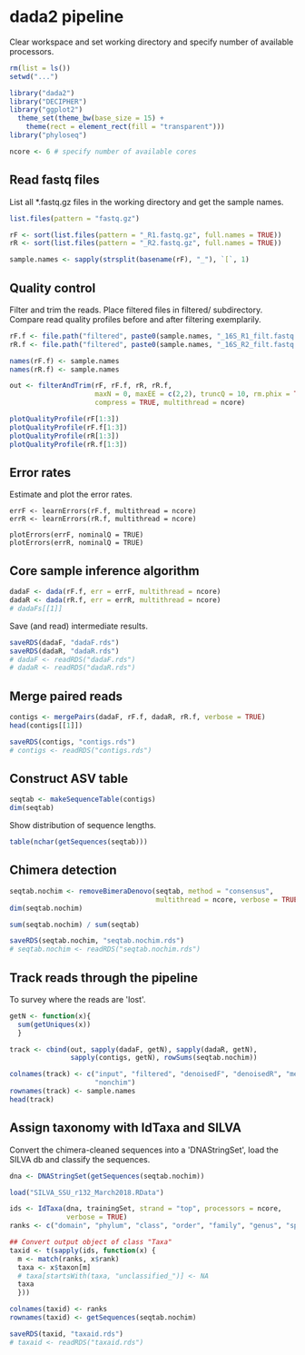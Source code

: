 # dada2 pipeline
Clear workspace and set working directory and specify number of available processors.
```R
rm(list = ls())
setwd("...")

library("dada2")
library("DECIPHER")
library("ggplot2")
  theme_set(theme_bw(base_size = 15) +
    theme(rect = element_rect(fill = "transparent")))
library("phyloseq")

ncore <- 6 # specify number of available cores
```

## Read fastq files
List all *.fastq.gz files in the working directory and get the sample names.
```R
list.files(pattern = "fastq.gz")

rF <- sort(list.files(pattern = "_R1.fastq.gz", full.names = TRUE))
rR <- sort(list.files(pattern = "_R2.fastq.gz", full.names = TRUE))

sample.names <- sapply(strsplit(basename(rF), "_"), `[`, 1)
```


## Quality control
Filter  and trim the reads. Place filtered files in filtered/ subdirectory. Compare read quality profiles before and after filtering exemplarily.
```R
rF.f <- file.path("filtered", paste0(sample.names, "_16S_R1_filt.fastq.gz"))
rR.f <- file.path("filtered", paste0(sample.names, "_16S_R2_filt.fastq.gz"))

names(rF.f) <- sample.names
names(rR.f) <- sample.names

out <- filterAndTrim(rF, rF.f, rR, rR.f,
                     maxN = 0, maxEE = c(2,2), truncQ = 10, rm.phix = TRUE,
                     compress = TRUE, multithread = ncore)

plotQualityProfile(rF[1:3])
plotQualityProfile(rF.f[1:3])
plotQualityProfile(rR[1:3])
plotQualityProfile(rR.f[1:3])
```


## Error rates
Estimate and plot the error rates.
```
errF <- learnErrors(rF.f, multithread = ncore)
errR <- learnErrors(rR.f, multithread = ncore)

plotErrors(errF, nominalQ = TRUE)
plotErrors(errR, nominalQ = TRUE)
```


## Core sample inference algorithm
```R
dadaF <- dada(rF.f, err = errF, multithread = ncore)
dadaR <- dada(rR.f, err = errR, multithread = ncore)
# dadaFs[[1]]
```

Save (and read) intermediate results.
```R
saveRDS(dadaF, "dadaF.rds")
saveRDS(dadaR, "dadaR.rds")
# dadaF <- readRDS("dadaF.rds")
# dadaR <- readRDS("dadaR.rds")
```


## Merge paired reads
```R
contigs <- mergePairs(dadaF, rF.f, dadaR, rR.f, verbose = TRUE)
head(contigs[[1]])

saveRDS(contigs, "contigs.rds")
# contigs <- readRDS("contigs.rds")
```

## Construct ASV table
```R
seqtab <- makeSequenceTable(contigs)
dim(seqtab)
```

Show distribution of sequence lengths.
```R
table(nchar(getSequences(seqtab)))
```

## Chimera detection
```R
seqtab.nochim <- removeBimeraDenovo(seqtab, method = "consensus",
                                    multithread = ncore, verbose = TRUE)
dim(seqtab.nochim)

sum(seqtab.nochim) / sum(seqtab)

saveRDS(seqtab.nochim, "seqtab.nochim.rds")
# seqtab.nochim <- readRDS("seqtab.nochim.rds")
```

## Track reads through the pipeline
To survey where the reads are 'lost'.
```R
getN <- function(x){
  sum(getUniques(x))
  }

track <- cbind(out, sapply(dadaF, getN), sapply(dadaR, getN),
               sapply(contigs, getN), rowSums(seqtab.nochim))

colnames(track) <- c("input", "filtered", "denoisedF", "denoisedR", "merged",
                     "nonchim")
rownames(track) <- sample.names
head(track)
``````

## Assign taxonomy with IdTaxa and SILVA
Convert the chimera-cleaned sequences into a 'DNAStringSet', load the SILVA db and classify the sequences.
```R
dna <- DNAStringSet(getSequences(seqtab.nochim))

load("SILVA_SSU_r132_March2018.RData")

ids <- IdTaxa(dna, trainingSet, strand = "top", processors = ncore,
              verbose = TRUE)
ranks <- c("domain", "phylum", "class", "order", "family", "genus", "species")

## Convert output object of class "Taxa"
taxid <- t(sapply(ids, function(x) {
  m <- match(ranks, x$rank)
  taxa <- x$taxon[m]
  # taxa[startsWith(taxa, "unclassified_")] <- NA
  taxa
  }))

colnames(taxid) <- ranks
rownames(taxid) <- getSequences(seqtab.nochim)

saveRDS(taxid, "taxaid.rds")
# taxaid <- readRDS("taxaid.rds")
```
